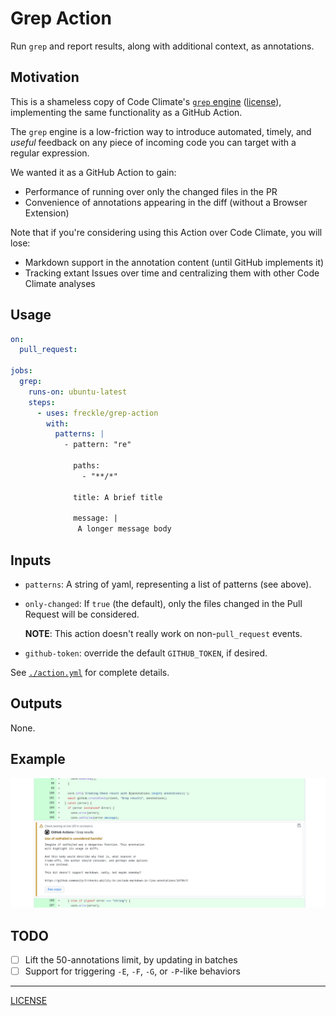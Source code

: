 # Grep Action

Run `grep` and report results, along with additional context, as annotations.

## Motivation

This is a shameless copy of Code Climate's [`grep` engine][grep-engine]
([license][grep-license]), implementing the same functionality as a GitHub
Action.

[grep-engine]: https://docs.codeclimate.com/docs/grep
[grep-license]: https://github.com/codeclimate/codeclimate-grep/blob/master/LICENSE

The `grep` engine is a low-friction way to introduce automated, timely, and
_useful_ feedback on any piece of incoming code you can target with a regular
expression.

We wanted it as a GitHub Action to gain:

- Performance of running over only the changed files in the PR
- Convenience of annotations appearing in the diff (without a Browser Extension)

Note that if you're considering using this Action over Code Climate, you will
lose:

- Markdown support in the annotation content (until GitHub implements it)
- Tracking extant Issues over time and centralizing them with other Code Climate
  analyses

## Usage

```yaml
on:
  pull_request:

jobs:
  grep:
    runs-on: ubuntu-latest
    steps:
      - uses: freckle/grep-action
        with:
          patterns: |
            - pattern: "re"

              paths:
                - "**/*"

              title: A brief title

              message: |
               A longer message body
```

## Inputs

- `patterns`: A string of yaml, representing a list of patterns (see above).

- `only-changed`: If `true` (the default), only the files changed in the Pull
  Request will be considered.

  **NOTE**: This action doesn't really work on non-`pull_request` events.

- `github-token`: override the default `GITHUB_TOKEN`, if desired.

See [`./action.yml`](./action.yml) for complete details.

## Outputs

None.

## Example

![](./screenshot.png)

## TODO

- [ ] Lift the 50-annotations limit, by updating in batches
- [ ] Support for triggering `-E`, `-F`, `-G`, or `-P`-like behaviors

---

[LICENSE](./LICENSE)
